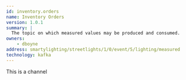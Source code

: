 ```yaml
---
id: inventory.orders
name: Inventory Orders
version: 1.0.1
summary: |
  The topic on which measured values may be produced and consumed.
owners:
    - dboyne
address: smartylighting/streetlights/1/0/event/5/lighting/measured
technology: kafka
---
```


This is a channel